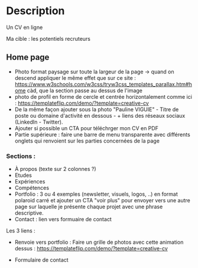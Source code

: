 # Description
Un CV en ligne

Ma cible : les potentiels recruteurs 

## Home page 
- Photo format paysage sur toute la largeur de la page -> quand on descend appliquer le même effet que sur ce site : https://www.w3schools.com/w3css/tryw3css_templates_parallax.htm#home càd, que la section passe au dessus de l'image
- photo de profil en forme de cercle et centrée horizontalement comme ici : https://templateflip.com/demo/?template=creative-cv 
- De la même façon ajouter sous la photo "Pauline VIGUIE" - Titre de poste ou domaine d'activité en dessous - + liens des réseaux sociaux (LinkedIn - Twitter).
- Ajouter si possible un CTA pour téléchrger mon CV en PDF 
- Partie supérieure : faire une barre de menu transparente avec différents onglets qui renvoient sur les parties concernées de la page 

### Sections : 
- À propos (texte sur 2 colonnes ?)
- Etudes
- Expériences
- Compétences 
- Portfolio : 3 ou 4 exemples (newsletter, visuels, logos, ..) en format polaroid carré et ajouter un CTA "voir plus" pour envoyer vers une autre page sur laquelle je présente chaque projet avec une phrase descriptive. 
- Contact : lien vers formuaire de contact 


Les 3 liens : 
- Renvoie vers portfolio : Faire un grille de photos avec cette animation dessus : https://templateflip.com/demo/?template=creative-cv 

- Formulaire de contact

